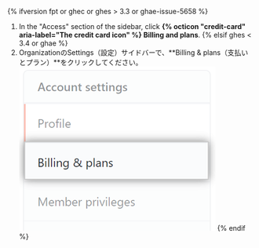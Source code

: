 {% ifversion fpt or ghec or ghes > 3.3 or ghae-issue-5658 %}
1. In the "Access" section of the sidebar, click **{% octicon "credit-card" aria-label="The credit card icon" %} Billing and plans**.
{% elsif ghes < 3.4 or ghae %}
1. OrganizationのSettings（設定）サイドバーで、**Billing & plans（支払いとプラン）**をクリックしてください。 ![支払い設定](/assets/images/help/billing/settings_organization_billing_plans_tab.png)
{% endif %}
